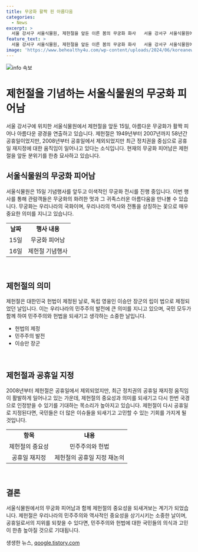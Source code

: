 ```yaml
---
title: 무궁화 활짝 핀 아름다움
categories:
  - News
excerpt: >
  서울 강서구 서울식물원, 제헌절을 앞둔 이른 봄의 무궁화 화사   서울 강서구 서울식물원에서 제헌절을 앞두고 무궁화가 활짝 피어나 등장했다. 1949년부터 2007년까지 공휴일로 지정되어있었던 제헌절은 2008년부터 제외되었지만 최근 정치권을 중심으로 공휴일 재지정 움직임이 일어나고 있다. 이에 관심이 모아지고 있다.
feature_text: >
  서울 강서구 서울식물원, 제헌절을 앞둔 이른 봄의 무궁화 화사   서울 강서구 서울식물원에서 제헌절을 앞두고 무궁화가 활짝 피어나 등장했다. 1949년부터 2007년까지 공휴일로 지정되어있었던 제헌절은 2008년부터 제외되었지만 최근 정치권을 중심으로 공휴일 재지정 움직임이 일어나고 있다. 이에 관심이 모아지고 있다.
image: 'https://www.behealthy4u.com/wp-content/uploads/2024/06/koreanews.jpg'
---
```


<p><img src="https://www.behealthy4u.com/wp-content/uploads/2024/06/koreanews.jpg" alt="info 속보" /></p>

<h1>제헌절을 기념하는 서울식물원의 무궁화 피어남</h1>

<p data-ke-size="size16">서울 강서구에 위치한 서울식물원에서 제헌절을 앞둔 15일, 아름다운 무궁화가 활짝 피어나 아름다운 광경을 연출하고 있습니다. 제헌절은 1949년부터 2007년까지 58년간 공휴일이었지만, 2008년부터 공휴일에서 제외되었지만 최근 정치권을 중심으로 공휴일 재지정에 대한 움직임이 일어나고 있다는 소식입니다. 현재의 무궁화 피어남은 제헌절을 앞둔 분위기를 한층 묘사하고 있습니다.</p>

<h2 data-ke-size="size26">서울식물원의 무궁화 피어남</h2>

<p data-ke-size="size16">서울식물원은 15일 기념행사를 앞두고 이색적인 무궁화 전시를 진행 중입니다. 이번 행사를 통해 관람객들은 무궁화의 화려한 멋과 그 귀족스러운 아름다움을 만나볼 수 있습니다. 무궁화는 우리나라의 국화이며, 우리나라의 역사와 전통을 상징하는 꽃으로 매우 중요한 의미를 지니고 있습니다.</p>

<table>
  <tbody>
    <tr>
      <td style="text-align: center; height: 17px;"><b>날짜</b></td>
      <td style="text-align: center; height: 17px;"><b>행사 내용</b></td>
    </tr>
    <tr>
      <td style="text-align: center; height: 17px;">15일</td>
      <td style="text-align: center; height: 17px;">무궁화 피어남</td>
    </tr>
    <tr>
      <td style="text-align: center; height: 17px;">16일</td>
      <td style="text-align: center; height: 17px;">제헌절 기념행사</td>
    </tr>
  </tbody>
</table>

<p data-ke-size="size16">&nbsp;</p>

<h2 data-ke-size="size26">제헌절의 의미</h2>

<p data-ke-size="size16">제헌절은 대한민국 헌법이 제정된 날로, 독립 영웅인 이승만 장군의 립이 법으로 제정되었던 날입니다. 이는 우리나라의 민주주의 발전에 큰 의미를 지니고 있으며, 국민 모두가 함께 하여 민주주의와 헌법을 되새기고 생각하는 소중한 날입니다.</p>

<ul>
  <li>헌법의 제정</li>
  <li>민주주의 발전</li>
  <li>이승만 장군</li>
</ul>

<p data-ke-size="size16">&nbsp;</p>

<h2 data-ke-size="size26">제헌절과 공휴일 지정</h2>

<p data-ke-size="size16">2008년부터 제헌절은 공휴일에서 제외되었지만, 최근 정치권의 공휴일 재지정 움직임이 활발하게 일어나고 있는 가운데, 제헌절의 중요성과 의미를 되새기고 다시 한번 국경으로 인정받을 수 있기를 기대하는 목소리가 높아지고 있습니다. 제헌절이 다시 공휴일로 지정된다면, 국민들은 더 많은 이슈들을 되새기고 고민할 수 있는 기회를 가지게 될 것입니다.</p>

<table>
  <tbody>
    <tr>
      <td style="text-align: center; height: 17px;"><b>항목</b></td>
      <td style="text-align: center; height: 17px;"><b>내용</b></td>
    </tr>
    <tr>
      <td style="text-align: center; height: 17px;">제헌절의 중요성</td>
      <td style="text-align: center; height: 17px;">민주주의와 헌법</td>
    </tr>
    <tr>
      <td style="text-align: center; height: 17px;">공휴일 재지정</td>
      <td style="text-align: center; height: 17px;">제헌절의 공휴일 지정 재논의</td>
    </tr>
  </tbody>
</table>

<p data-ke-size="size16">&nbsp;</p>

<h2 data-ke-size="size26">결론</h2>

<p data-ke-size="size16">서울식물원에서의 무궁화 피어남과 함께 제헌절의 중요성을 되새겨보는 계기가 되었습니다. 제헌절은 우리나라의 민주주의와 역사적인 중요성을 상기시키는 소중한 날이며, 공휴일로서의 지위를 되찾을 수 있다면, 민주주의와 헌법에 대한 국민들의 의식과 고민이 한층 높아질 것으로 기대됩니다.</p>
생생한 뉴스, <a href="https://qoogle.tistory.com" rel="dofollow">qoogle.tistory.com</a>


